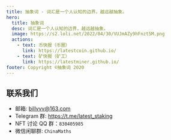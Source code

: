 ```yaml
---
title: 抽象词 - 词汇是一个人认知的边界，越远越抽象。
hero:
  title: 抽象词
  desc: 词汇是一个人认知的边界，越远越抽象。
  image: https://s2.loli.net/2022/04/30/VUJmAZy9hFnzt5M.png
  actions:
    - text: 币快报（币圈）
      link: https://latestcoin.github.io/
    - text: 矿快报（矿工）
      link: https://latestminer.github.io/
footer: Copyright ©抽象词 2020
---
```


## 联系我们

- 邮箱: billvvv@163.com
- Telegram 群: https://t.me/latest_staking
- NFT 讨论 QQ 群：`830405985`
- 微信闲聊群: `ChinaMaths`
